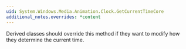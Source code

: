```yaml
---
uid: System.Windows.Media.Animation.Clock.GetCurrentTimeCore
additional_notes.overrides: *content
---
```


<p>Derived classes should override this method if they want to modify how they determine the current time.</p>


